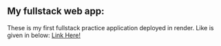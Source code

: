 ## My fullstack web app:
These is my first fullstack practice application deployed in render. Like is given in below:
[Link Here!](https://chatgpt.com/s/t_68b6b8174a4c81918e07172c8994331c)
